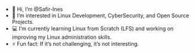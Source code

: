 - 👋 Hi, I’m @Safir-Ines
- 👀 I’m interested in  Linux Development, CyberSecurity, and Open Source Projects.
- 💻 I’m currently learning  Linux from Scratch (LFS) and working on improving my Linux administration skills.
- ⚡ Fun fact: If it’s not challenging, it’s not interesting.

<!---
Safir-Ines/Safir-Ines is a ✨ special ✨ repository because its `README.md` (this file) appears on your GitHub profile.
You can click the Preview link to take a look at your changes.
--->
